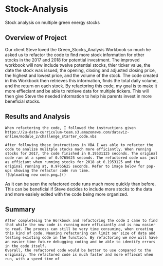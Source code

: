 # Stock-Analysis
Stock analysis on multiple green energy stocks
## Overview of Project
  Our client Steve loved the Green_Stocks_Analysis Workbook so much he asked us to refactor the code to find more stock information for other stocks in the 2017 and 2018 for potential investment. The improved workbook will now include twelve potential stocks, thier ticker value, the date the stock was issued, the opening, closing and adjusted closing price, the highest and lowest price, and the volume of the stock. The code created in this Workbook then retrieves this information, finds the total daily volume, and the return on each stock.
  By refactoring this code, my goal is to make it more effieciant and be able to retrieve data for multiple tickers. This will then give Steve the needed information to help his parents invest in more beneficial stocks.
  ## Results and Analysis
    When refactoring the code, I followed the instructions given https://2u-data-curriculum-team.s3.amazonaws.com/dataviz-online/module_2/challenge_starter_code.vbs
    
    After following these instructions in VBA I was able to refactor the code to analize mulitple stocks much more efficiantly. When running stocks for 2017, the code finished in 0.19531125 seconds. The original code ran at a speed of 0.9765625 seconds. The refactored code was just as efficiant when running stocks for 2018 at 0.1953125 and the original running at, 0.9765625 seconds. Refer to image below for pop-ups showing the refactor code run time.
    ![Uploading new code.png…]()
   As it can be seen the refactored code runs much more quickly than before. This can be beneficial if Steve decides to include more stocks to the data and more easiely edited with the code being more organized.

  ## Summary
    After completeing the Workbook and refactoring the code I came to find that while the new code is running more efficiantly and is now easier to read. The process can still be very time consuming, when creating this kind of code. Meaning refactoring can limit our size of data and testing existing code in the function. By refactoring we now will have an easier time future debugging coding and be able to identify errors in the code itself.
    Overall, the refactored code would be better to use compared to the originaly. The refactored code is much faster and more effiecnt when run, with a speed time of 

